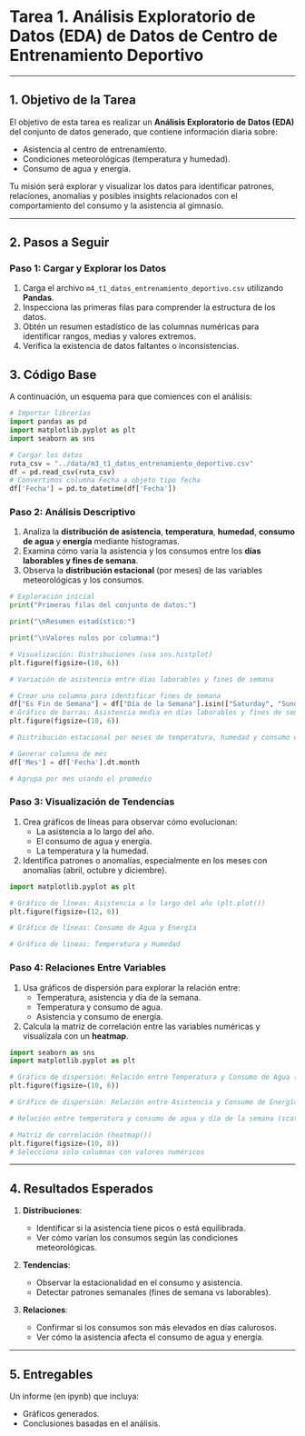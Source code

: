 # Tarea 1. Análisis Exploratorio de Datos (EDA) de Datos de Centro de Entrenamiento Deportivo

---

## **1. Objetivo de la Tarea**

El objetivo de esta tarea es realizar un **Análisis Exploratorio de Datos (EDA)** del conjunto de datos generado, que contiene información diaria sobre:
- Asistencia al centro de entrenamiento.
- Condiciones meteorológicas (temperatura y humedad).
- Consumo de agua y energía.

Tu misión será explorar y visualizar los datos para identificar patrones, relaciones, anomalías y posibles insights relacionados con el comportamiento del consumo y la asistencia al gimnasio.

---

## **2. Pasos a Seguir**

### **Paso 1: Cargar y Explorar los Datos**
1. Carga el archivo `m4_t1_datos_entrenamiento_deportivo.csv` utilizando **Pandas**.
2. Inspecciona las primeras filas para comprender la estructura de los datos.
3. Obtén un resumen estadístico de las columnas numéricas para identificar rangos, medias y valores extremos.
4. Verifica la existencia de datos faltantes o inconsistencias.
## **3. Código Base**

A continuación, un esquema para que comiences con el análisis:

```python
# Importar librerías
import pandas as pd
import matplotlib.pyplot as plt
import seaborn as sns

# Cargar los datos
ruta_csv = "../data/m3_t1_datos_entrenamiento_deportivo.csv"
df = pd.read_csv(ruta_csv)
# Convertimos columna Fecha a objeto tipo fecha
df['Fecha'] = pd.to_datetime(df['Fecha'])
```

### **Paso 2: Análisis Descriptivo**
1. Analiza la **distribución de asistencia**, **temperatura**, **humedad**, **consumo de agua** y **energía** mediante histogramas.
2. Examina cómo varía la asistencia y los consumos entre los **días laborables y fines de semana**.
3. Observa la **distribución estacional** (por meses) de las variables meteorológicas y los consumos.
```python
# Exploración inicial
print("Primeras filas del conjunto de datos:")

print("\nResumen estadístico:")

print("\nValores nulos por columna:")

```

```python
# Visualización: Distribuciones (usa sns.histplot)
plt.figure(figsize=(10, 6))

```
```python
# Variación de asistencia entre días laborables y fines de semana

# Crear una columna para identificar fines de semana
df["Es Fin de Semana"] = df["Día de la Semana"].isin(["Saturday", "Sunday"])
# Gráfico de barras: Asistencia media en días laborables y fines de semana (barplot)
plt.figure(figsize=(10, 6))
```
```python
# Distribución estacional por meses de temperatura, humedad y consumo de energía

# Generar columna de mes
df['Mes'] = df['Fecha'].dt.month

# Agrupa por mes usando el promedio

```

### **Paso 3: Visualización de Tendencias**
1. Crea gráficos de líneas para observar cómo evolucionan:
   - La asistencia a lo largo del año.
   - El consumo de agua y energía.
   - La temperatura y la humedad.
2. Identifica patrones o anomalías, especialmente en los meses con anomalías (abril, octubre y diciembre).

```python
import matplotlib.pyplot as plt

# Gráfico de líneas: Asistencia a lo largo del año (plt.plot())
plt.figure(figsize=(12, 6))

# Gráfico de líneas: Consumo de Agua y Energía

# Gráfico de líneas: Temperatura y Humedad

```

### **Paso 4: Relaciones Entre Variables**
1. Usa gráficos de dispersión para explorar la relación entre:
   - Temperatura, asistencia y día de la semana.
   - Temperatura y consumo de agua.
   - Asistencia y consumo de energía.
2. Calcula la matriz de correlación entre las variables numéricas y visualízala con un **heatmap**.

```python
import seaborn as sns
import matplotlib.pyplot as plt

# Gráfico de dispersión: Relación entre Temperatura y Consumo de Agua (scatterplot())
plt.figure(figsize=(10, 6))

# Gráfico de dispersión: Relación entre Asistencia y Consumo de Energía (scatterplot())

# Relación entre temperatura y consumo de agua y día de la semana (scatterplot() con hue)

```

```python
# Matriz de correlación (heatmap())
plt.figure(figsize=(10, 8))
# Selecciona solo columnas con valores numéricos

```

---

## **4. Resultados Esperados**

1. **Distribuciones**:
   - Identificar si la asistencia tiene picos o está equilibrada.
   - Ver cómo varían los consumos según las condiciones meteorológicas.

2. **Tendencias**:
   - Observar la estacionalidad en el consumo y asistencia.
   - Detectar patrones semanales (fines de semana vs laborables).

3. **Relaciones**:
   - Confirmar si los consumos son más elevados en días calurosos.
   - Ver cómo la asistencia afecta el consumo de agua y energía.

---

## **5. Entregables**
Un informe (en ipynb) que incluya:
   - Gráficos generados.
   - Conclusiones basadas en el análisis.
